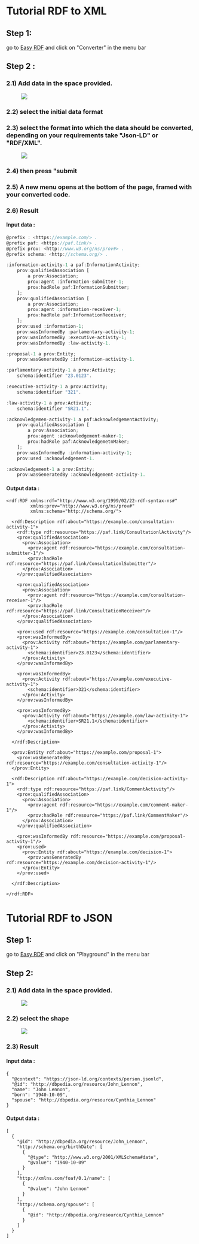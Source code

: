 # Tutorial RDF to XML

## Step 1:

go to [Easy RDF](https://www.easyrdf.org/) and click on "Converter" in the menu bar 

## Step 2 :

### 2.1) Add data in the space provided.
<figure id="figure">
  <img src="https://github.com/swiss/paf-link/blob/main/img/1.png" />
</figure>


### 2.2) select the initial data format

### 2.3) select the format into which the data should be converted, depending on your requirements take "Json-LD" or "RDF/XML".

<figure id="figure">
  <img src="https://github.com/swiss/paf-link/blob/main/img/2.png" />
</figure>


### 2.4) then press "submit

### 2.5) A new menu opens at the bottom of the page, framed with your converted code.

### 2.6) Result

#### Input data : 
```jsx
@prefix : <https://example.com/> .
@prefix paf: <https://paf.link/> .
@prefix prov: <http://www.w3.org/ns/prov#> .
@prefix schema: <http://schema.org/> .

:information-activity-1 a paf:InformationActivity;
    prov:qualifiedAssociation [
        a prov:Association;
        prov:agent :information-submitter-1;
        prov:hadRole paf:InformationSubmitter;
    ];
    prov:qualifiedAssociation [
        a prov:Association;
        prov:agent :information-receiver-1;
        prov:hadRole paf:InformationReceiver;
    ];
    prov:used :information-1;
    prov:wasInformedBy :parlamentary-activity-1;
    prov:wasInformedBy :executive-activity-1;
    prov:wasInformedBy :law-activity-1.

:proposal-1 a prov:Entity;
    prov:wasGeneratedBy :information-activity-1.

:parlamentary-activity-1 a prov:Activity;
    schema:identifier "23.0123".

:executive-activity-1 a prov:Activity;
    schema:identifier "321".

:law-activity-1 a prov:Activity;
    schema:identifier "SR21.1".

:acknowledgemen-activity-1 a paf:AcknowledgementActivity;
    prov:qualifiedAssociation [
        a prov:Association;
        prov:agent :acknowledgement-maker-1;
        prov:hadRole paf:AcknowledgemetnMaker;
    ];
    prov:wasInformedBy :information-activity-1;
    prov:used :acknowledgement-1.

:acknowledgement-1 a prov:Entity;
    prov:wasGeneratedBy :acknowledgement-activity-1.
```
#### Output data : 

```<?xml version="1.0" encoding="utf-8" ?>
<rdf:RDF xmlns:rdf="http://www.w3.org/1999/02/22-rdf-syntax-ns#"
         xmlns:prov="http://www.w3.org/ns/prov#"
         xmlns:schema="http://schema.org/">

  <rdf:Description rdf:about="https://example.com/consultation-activity-1">
    <rdf:type rdf:resource="https://paf.link/ConsultationlActivity"/>
    <prov:qualifiedAssociation>
      <prov:Association>
        <prov:agent rdf:resource="https://example.com/consultation-submitter-1"/>
        <prov:hadRole rdf:resource="https://paf.link/ConsultationlSubmitter"/>
      </prov:Association>
    </prov:qualifiedAssociation>

    <prov:qualifiedAssociation>
      <prov:Association>
        <prov:agent rdf:resource="https://example.com/consultation-receiver-1"/>
        <prov:hadRole rdf:resource="https://paf.link/ConsultationReceiver"/>
      </prov:Association>
    </prov:qualifiedAssociation>

    <prov:used rdf:resource="https://example.com/consultation-1"/>
    <prov:wasInformedBy>
      <prov:Activity rdf:about="https://example.com/parlamentary-activity-1">
        <schema:identifier>23.0123</schema:identifier>
      </prov:Activity>
    </prov:wasInformedBy>

    <prov:wasInformedBy>
      <prov:Activity rdf:about="https://example.com/executive-activity-1">
        <schema:identifier>321</schema:identifier>
      </prov:Activity>
    </prov:wasInformedBy>

    <prov:wasInformedBy>
      <prov:Activity rdf:about="https://example.com/law-activity-1">
        <schema:identifier>SR21.1</schema:identifier>
      </prov:Activity>
    </prov:wasInformedBy>

  </rdf:Description>

  <prov:Entity rdf:about="https://example.com/proposal-1">
    <prov:wasGeneratedBy rdf:resource="https://example.com/consultation-activity-1"/>
  </prov:Entity>

  <rdf:Description rdf:about="https://example.com/decision-activity-1">
    <rdf:type rdf:resource="https://paf.link/CommentActivity"/>
    <prov:qualifiedAssociation>
      <prov:Association>
        <prov:agent rdf:resource="https://example.com/comment-maker-1"/>
        <prov:hadRole rdf:resource="https://paf.link/CommentMaker"/>
      </prov:Association>
    </prov:qualifiedAssociation>

    <prov:wasInformedBy rdf:resource="https://example.com/proposal-activity-1"/>
    <prov:used>
      <prov:Entity rdf:about="https://example.com/decision-1">
        <prov:wasGeneratedBy rdf:resource="https://example.com/decision-activity-1"/>
      </prov:Entity>
    </prov:used>

  </rdf:Description>

</rdf:RDF>
```
# Tutorial RDF to JSON

## Step 1:
go to [Easy RDF]([https://www.easyrdf.org/](https://json-ld.org/)) and click on "Playground" in the menu bar 

## Step 2:
### 2.1) Add data in the space provided.
<figure id="figure">
  <img src="https://github.com/swiss/paf-link/blob/main/img/JSON-LD%201.png" />
</figure>

### 2.2) select the shape
<figure id="figure">
  <img src="https://github.com/swiss/paf-link/blob/main/img/JSON-LD%202.png" />
</figure>

### 2.3) Result

#### Input data : 
```
{
  "@context": "https://json-ld.org/contexts/person.jsonld",
  "@id": "http://dbpedia.org/resource/John_Lennon",
  "name": "John Lennon",
  "born": "1940-10-09",
  "spouse": "http://dbpedia.org/resource/Cynthia_Lennon"
}
```

#### Output data : 

```
[
  {
    "@id": "http://dbpedia.org/resource/John_Lennon",
    "http://schema.org/birthDate": [
      {
        "@type": "http://www.w3.org/2001/XMLSchema#date",
        "@value": "1940-10-09"
      }
    ],
    "http://xmlns.com/foaf/0.1/name": [
      {
        "@value": "John Lennon"
      }
    ],
    "http://schema.org/spouse": [
      {
        "@id": "http://dbpedia.org/resource/Cynthia_Lennon"
      }
    ]
  }
]

```






